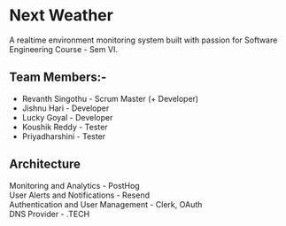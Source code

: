 # **Next Weather**

A realtime environment monitoring system built with passion for Software Engineering Course - Sem VI.

## Team Members:-

- Revanth Singothu - Scrum Master (+ Developer)
- Jishnu Hari - Developer
- Lucky Goyal - Developer
- Koushik Reddy - Tester
- Priyadharshini - Tester

## Architecture

Monitoring and Analytics - PostHog\
User Alerts and Notifications - Resend\
Authentication and User Management - Clerk, OAuth\
DNS Provider - .TECH

